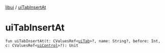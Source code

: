 [libui](index.md) / [uiTabInsertAt](./ui-tab-insert-at.md)

# uiTabInsertAt

`fun uiTabInsertAt(t: CValuesRef<`[`uiTab`](ui-tab.md)`>?, name: String?, before: Int, c: CValuesRef<`[`uiControl`](ui-control/index.md)`>?): Unit`